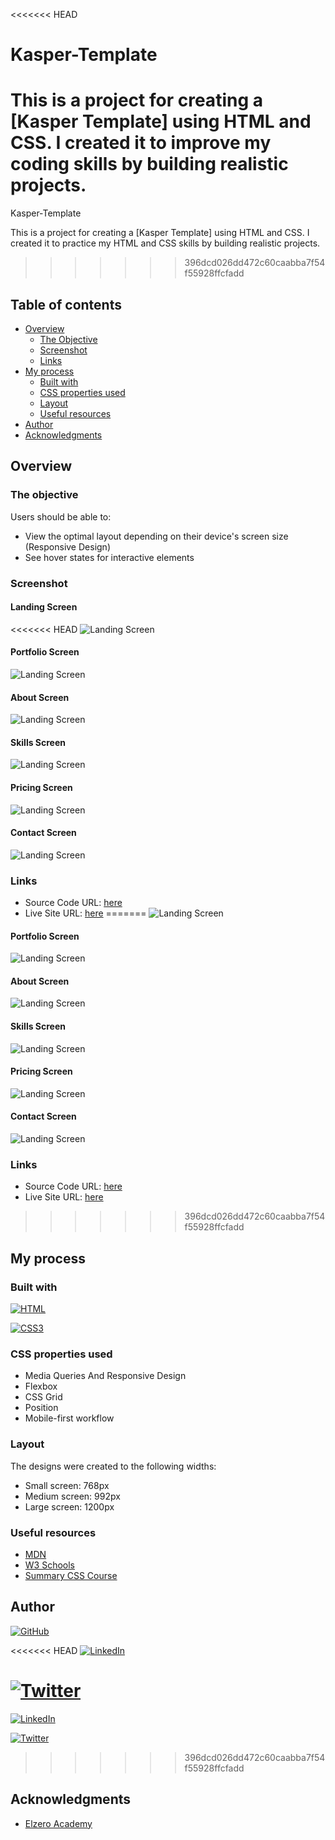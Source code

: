 <<<<<<< HEAD

# Kasper-Template

This is a project for creating a [Kasper Template] using HTML and CSS.
I created it to improve my coding skills by building realistic projects.
=======
Kasper-Template

This is a project for creating a [Kasper Template] using HTML and CSS.
I created it to practice my HTML and CSS skills by building realistic projects.
>>>>>>> 396dcd026dd472c60caabba7f54f55928ffcfadd

## Table of contents

- [Overview](#overview)
  - [The Objective](#the-objective)
  - [Screenshot](#screenshot)
  - [Links](#links)
- [My process](#my-process)
  - [Built with](#built-with)
  - [CSS properties used](#CSS-properties-used)
  - [Layout](#Layout)
  - [Useful resources](#useful-resources)
- [Author](#author)
- [Acknowledgments](#acknowledgments)

## Overview

### The objective

Users should be able to:

- View the optimal layout depending on their device's screen size (Responsive Design)
- See hover states for interactive elements

### Screenshot

#### Landing Screen 
<<<<<<< HEAD
![Landing Screen](images/screenshots/landing.jpg?raw=true")

#### Portfolio Screen 
![Landing Screen](images/screenshots/portfolio.png?raw=true")

#### About Screen 
![Landing Screen](images/screenshots/stat.png?raw=true")

#### Skills Screen 
![Landing Screen](images/screenshots/skills.jpg?raw=true")

#### Pricing Screen 
![Landing Screen](images/screenshots/pricing.png?raw=true")

#### Contact Screen 
![Landing Screen](images/screenshots/contact.png?raw=true")


### Links
- Source Code URL: [here](https://github.com/Abd-Elhadi/Kasper-Template)
- Live Site URL: [here](https://Abd-Elhadi.github.io/Kasper-Template/)
=======
![Landing Screen](design/screenshots/landing.jpg?raw=true")

#### Portfolio Screen 
![Landing Screen](design/screenshots/portfolio.png?raw=true")

#### About Screen 
![Landing Screen](design/screenshots/stat.png?raw=true")

#### Skills Screen 
![Landing Screen](design/screenshots/skills.jpg?raw=true")

#### Pricing Screen 
![Landing Screen](design/screenshots/pricing.png?raw=true")

#### Contact Screen 
![Landing Screen](design/screenshots/contact.png?raw=true")


### Links
- Source Code URL: [here](https://github.com/IbrahimAlsabr/Kasper-Template)
- Live Site URL: [here](https://ibrahimalsabr.github.io/Kasper-Template/)
>>>>>>> 396dcd026dd472c60caabba7f54f55928ffcfadd

## My process

### Built with
[![HTML](https://img.shields.io/badge/HTML5-E34F26?style=for-the-badge&logo=html5&logoColor=white)](https://developer.mozilla.org/fr/) 

[![CSS3](https://img.shields.io/badge/CSS3-1572B6?style=for-the-badge&logo=css3&logoColor=white)](https://developer.mozilla.org/fr/docs/Web/CSS)


### CSS properties used
- Media Queries And Responsive Design
- Flexbox
- CSS Grid
- Position
- Mobile-first workflow


### Layout
The designs were created to the following widths:

- Small screen: 768px
- Medium screen: 992px
- Large screen: 1200px


### Useful resources
- [MDN](https://developer.mozilla.org/en-US/docs/Web/HTML/Element) 
- [W3 Schools](https://www.w3schools.com/TAGS/default.ASP) 
- [Summary CSS Course](https://elzero.org/category/courses/css-course/)


## Author
[![GitHub](https://img.shields.io/badge/GitHub-100000?style=for-the-badge&logo=github&logoColor=white)](https://github.com/Abd-Elhadi)

<<<<<<< HEAD
[![LinkedIn](https://img.shields.io/badge/LinkedIn-0077B5?style=for-the-badge&logo=linkedin&logoColor=white)](https://www.linkedin.com/in/ibrahim-alsabr-188939231/)

[![Twitter](https://img.shields.io/badge/Twitter-1DA1F2?style=for-the-badge&logo=twitter&logoColor=white)](https://twitter.com/home?lang=fr)
=======
[![LinkedIn](https://img.shields.io/badge/LinkedIn-0077B5?style=for-the-badge&logo=linkedin&logoColor=white)](https://www.linkedin.com/in/abdelhadi-omar-b2a630173/)

[![Twitter](https://img.shields.io/badge/Twitter-1DA1F2?style=for-the-badge&logo=twitter&logoColor=white)](https://twitter.com/abdelhadiomarr)
>>>>>>> 396dcd026dd472c60caabba7f54f55928ffcfadd


## Acknowledgments
* [Elzero Academy](https://elzero.org/)
